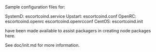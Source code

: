 Sample configuration files for:

SystemD: escortcoind.service
Upstart: escortcoind.conf
OpenRC:  escortcoind.openrc
         escortcoind.openrcconf
CentOS:  escortcoind.init

have been made available to assist packagers in creating node packages here.

See doc/init.md for more information.
